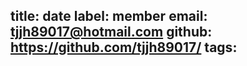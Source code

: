 title: date
label: member
email: tjjh89017@hotmail.com
github: https://github.com/tjjh89017/
tags:
---
